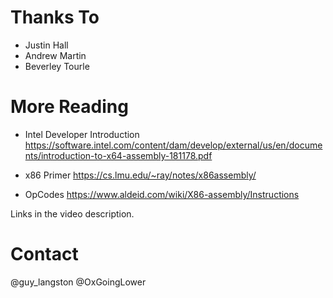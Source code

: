 # Thanks To
- Justin Hall
- Andrew Martin
- Beverley Tourle

# More Reading
- Intel Developer Introduction
  https://software.intel.com/content/dam/develop/external/us/en/documents/introduction-to-x64-assembly-181178.pdf
  
- x86 Primer
  https://cs.lmu.edu/~ray/notes/x86assembly/
  
- OpCodes
  https://www.aldeid.com/wiki/X86-assembly/Instructions
  
Links in the video description.

# Contact
@guy_langston
@OxGoingLower